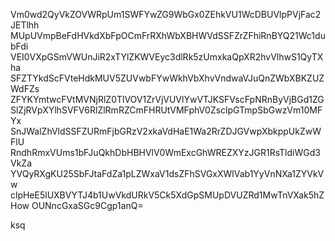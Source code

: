 Vm0wd2QyVkZOVWRpUm1SWFYwZG9WbGx0ZEhkVU1WcDBUVlpPVjFac2JETlhh
MUpUVmpBeFdHVkdXbFpOCmFrRXhWbXBHWVdSSFZrZFhiRnBYQ21Wc1dubFdi
VEI0VXpGSmVWUnJiR2xTYlZKWVEyc3dlRk5zUmxkaQpXR2hvVlhwS1QyTXha
SFZTYkdScFVteHdkMUV5ZUVwbFYwWkhVbXhvVndwaVJuQnZWbXBKZUZWdFZs
ZFYKYmtwcFVtMVNjRlZ0TlVOV1ZrVjVUVlYwVTJKSFVscFpNRnByVjBGd1ZG
SlZjRVpXYlhSVFV6RlZlRmRZCmFHRUtVMFphV0ZsclpGTmpSbGwzVm10MFYx
SnJWalZhVldSSFZURmFjbGRzV2xkaVdHaE1Wa2RrZDJGVwpXbkppUkZwWFlU
RndhRmxVUms1bFJuQkhDbHBHVlV0WmExcGhWREZXYzJGR1RsTldiWGd3VkZa
YVQyRXgKU25SbFJtaFdZa1pLZWxaV1dsZFhSVGxXWlVab1YyVnNXa1ZYVkVw
clpHeE5lUXBVYTJ4b1UwVkdURkV5Ck5XdGpSMUpDVUZRd1MwTnVXak5hZHow
OUNncGxaSGc9Cgp1anQ=

ksq